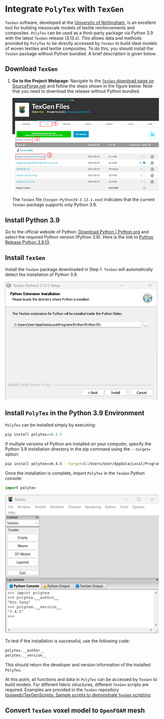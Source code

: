 # Integrate `PolyTex` with `TexGen`

`TexGen` software, developed at the [University of Nottingham](https://www.nottingham.ac.uk/research/groups/composites-research-group/meet-the-team/louise.brown), is an excellent tool for building mesoscale models of textile reinforcements and composites. `PolyTex` can be used as a third-party package via Python 3.9 with the latest `TexGen` release (3.13.x). This allows data and methods provided by `PolyTex` to be directly accessed by `TexGen` to build ideal models of woven textiles and textile composites. To do this, you should install the `TexGen` package without Python bundled. A brief description is given below.

## Download `TexGen`

1. **Go to the Project Webpage**: Navigate to the [`TexGen` download page on SourceForge.net](https://sourceforge.net/projects/texgen/) and follow the steps shown in the figure below. Note that you need to download the release without Python bundled.

   ![](https://github.com/binyang424/PolyTex/blob/master/doc/source/test/images/texgen-download.png?raw=true)

   The `TexGen` file (`texgen-Python39-3.13.1.exe`) indicates that the current `TexGen` package supports only Python 3.9.

## Install Python 3.9 

   Go to the official website of Python: [Download Python | Python.org](https://www.python.org/downloads/) and select the required Python version (Python 3.9). Here is the link to [Python Release Python 3.9.13](https://www.python.org/downloads/release/python-3913/).

## Install `TexGen`

   Install the `TexGen` package downloaded in Step 1. `TexGen` will automatically detect the installation of Python 3.9.

![](https://github.com/binyang424/PolyTex/blob/master/doc/source/test/images/image-20240624121115642.png?raw=true)

## Install `PolyTex` in the Python 3.9 Environment

`PolyTex` can be installed simply by executing:

```python
pip install polytex==0.4.5
```

If multiple versions of Python are installed on your computer, specify the Python 3.9 installation directory in the pip command using the `--target=` option:

```bash
pip install polytex==0.4.5 --target=C:/Users/User/AppData/Local/Programs/Python/Python39/Lib/site-packages
```

Once the installation is complete, import `PolyTex` in the `TexGen` Python console:

```python
import polytex
```

![](https://github.com/binyang424/PolyTex/blob/master/doc/source/test/images/test_installation.png?raw=true)

   To test if the installation is successful, use the following code:

   ```python
   polytex.__author__
   polytex.__version__
   ```

   This should return the developer and version information of the installed `PolyTex`.

At this point, all functions and data in `PolyTex` can be accessed by `TexGen` to build models. For different fabric structures, different `TexGen` scripts are required. Examples are provided in the `TexGen` repository [louisepb/TexGenScripts: Sample scripts to demonstrate `TexGen` scripting](https://github.com/louisepb/TexGenScripts).

## Convert `TexGen` voxel model to `OpenFOAM` mesh

